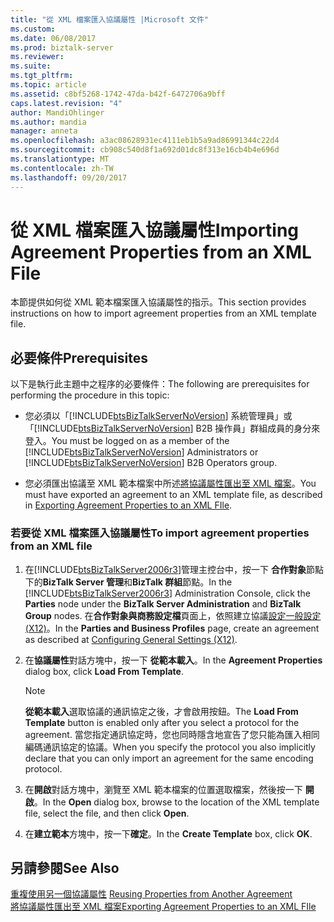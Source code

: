 ```yaml
---
title: "從 XML 檔案匯入協議屬性 |Microsoft 文件"
ms.custom: 
ms.date: 06/08/2017
ms.prod: biztalk-server
ms.reviewer: 
ms.suite: 
ms.tgt_pltfrm: 
ms.topic: article
ms.assetid: c8bf5268-1742-47da-b42f-6472706a9bff
caps.latest.revision: "4"
author: MandiOhlinger
ms.author: mandia
manager: anneta
ms.openlocfilehash: a3ac08628931ec4111eb1b5a9ad86991344c22d4
ms.sourcegitcommit: cb908c540d8f1a692d01dc8f313e16cb4b4e696d
ms.translationtype: MT
ms.contentlocale: zh-TW
ms.lasthandoff: 09/20/2017
---
```

# <a name="importing-agreement-properties-from-an-xml-file"></a><span data-ttu-id="3e140-102">從 XML 檔案匯入協議屬性</span><span class="sxs-lookup"><span data-stu-id="3e140-102">Importing Agreement Properties from an XML File</span></span>
<span data-ttu-id="3e140-103">本節提供如何從 XML 範本檔案匯入協議屬性的指示。</span><span class="sxs-lookup"><span data-stu-id="3e140-103">This section provides instructions on how to import agreement properties from an XML template file.</span></span>  
  
## <a name="prerequisites"></a><span data-ttu-id="3e140-104">必要條件</span><span class="sxs-lookup"><span data-stu-id="3e140-104">Prerequisites</span></span>  
 <span data-ttu-id="3e140-105">以下是執行此主題中之程序的必要條件：</span><span class="sxs-lookup"><span data-stu-id="3e140-105">The following are prerequisites for performing the procedure in this topic:</span></span>  
  
-   <span data-ttu-id="3e140-106">您必須以「[!INCLUDE[btsBizTalkServerNoVersion](../includes/btsbiztalkservernoversion-md.md)] 系統管理員」或「[!INCLUDE[btsBizTalkServerNoVersion](../includes/btsbiztalkservernoversion-md.md)] B2B 操作員」群組成員的身分來登入。</span><span class="sxs-lookup"><span data-stu-id="3e140-106">You must be logged on as a member of the [!INCLUDE[btsBizTalkServerNoVersion](../includes/btsbiztalkservernoversion-md.md)] Administrators or [!INCLUDE[btsBizTalkServerNoVersion](../includes/btsbiztalkservernoversion-md.md)] B2B Operators group.</span></span>  
  
-   <span data-ttu-id="3e140-107">您必須匯出協議至 XML 範本檔案中所述[將協議屬性匯出至 XML 檔案](../core/exporting-agreement-properties-to-an-xml-file.md)。</span><span class="sxs-lookup"><span data-stu-id="3e140-107">You must have exported an agreement to an XML template file, as described in [Exporting Agreement Properties to an XML FIle](../core/exporting-agreement-properties-to-an-xml-file.md).</span></span>  
  
### <a name="to-import-agreement-properties-from-an-xml-file"></a><span data-ttu-id="3e140-108">若要從 XML 檔案匯入協議屬性</span><span class="sxs-lookup"><span data-stu-id="3e140-108">To import agreement properties from an XML file</span></span>  
  
1.  <span data-ttu-id="3e140-109">在[!INCLUDE[btsBizTalkServer2006r3](../includes/btsbiztalkserver2006r3-md.md)]管理主控台中，按一下 **合作對象**節點下的**BizTalk Server 管理**和**BizTalk 群組**節點。</span><span class="sxs-lookup"><span data-stu-id="3e140-109">In the [!INCLUDE[btsBizTalkServer2006r3](../includes/btsbiztalkserver2006r3-md.md)] Administration Console, click the **Parties** node under the **BizTalk Server Administration** and **BizTalk Group** nodes.</span></span> <span data-ttu-id="3e140-110">在**合作對象與商務設定檔**頁面上，依照建立協議[設定一般設定 (X12)](../core/configuring-general-settings-x12.md)。</span><span class="sxs-lookup"><span data-stu-id="3e140-110">In the **Parties and Business Profiles** page, create an agreement as described at [Configuring General Settings (X12)](../core/configuring-general-settings-x12.md).</span></span>  
  
2.  <span data-ttu-id="3e140-111">在**協議屬性**對話方塊中，按一下 **從範本載入**。</span><span class="sxs-lookup"><span data-stu-id="3e140-111">In the **Agreement Properties** dialog box, click **Load From Template**.</span></span>  
  
    > [!NOTE]
    >  <span data-ttu-id="3e140-112">**從範本載入**選取協議的通訊協定之後，才會啟用按鈕。</span><span class="sxs-lookup"><span data-stu-id="3e140-112">The **Load From Template** button is enabled only after you select a protocol for the agreement.</span></span> <span data-ttu-id="3e140-113">當您指定通訊協定時，您也同時隱含地宣告了您只能為匯入相同編碼通訊協定的協議。</span><span class="sxs-lookup"><span data-stu-id="3e140-113">When you specify the protocol you also implicitly declare that you can only import an agreement for the same encoding protocol.</span></span>  
  
3.  <span data-ttu-id="3e140-114">在**開啟**對話方塊中，瀏覽至 XML 範本檔案的位置選取檔案，然後按一下 **開啟**。</span><span class="sxs-lookup"><span data-stu-id="3e140-114">In the **Open** dialog box, browse to the location of the XML template file, select the file, and then click **Open**.</span></span>  
  
4.  <span data-ttu-id="3e140-115">在**建立範本**方塊中，按一下**確定**。</span><span class="sxs-lookup"><span data-stu-id="3e140-115">In the **Create Template** box, click **OK**.</span></span>  
  
## <a name="see-also"></a><span data-ttu-id="3e140-116">另請參閱</span><span class="sxs-lookup"><span data-stu-id="3e140-116">See Also</span></span>  
 <span data-ttu-id="3e140-117">[重複使用另一個協議屬性](../core/reusing-properties-from-another-agreement.md) </span><span class="sxs-lookup"><span data-stu-id="3e140-117">[Reusing Properties from Another Agreement](../core/reusing-properties-from-another-agreement.md) </span></span>  
 [<span data-ttu-id="3e140-118">將協議屬性匯出至 XML 檔案</span><span class="sxs-lookup"><span data-stu-id="3e140-118">Exporting Agreement Properties to an XML FIle</span></span>](../core/exporting-agreement-properties-to-an-xml-file.md)